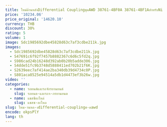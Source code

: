 ```yaml
---
title: ใหม่ด้านหลังDifferential CouplingชุดAWD 38761-4BF0A 38761-4BF1AสําหรับNissan Rogue 2014-2020 QASHQA RSPORTรถอุปกรณ์เสริม
price: '10234.06'
price_original: '14620.10'
currency: THB
discount: 30%
rating: 5
volume: 1
image: Sdc1985692dbe45828d63c7af3cdbe211k.jpg
images:
  - Sdc1985692dbe45828d63c7af3cdbe211k.jpg
  - S47691c6f92f7457b8882367c6d6c5fd2q.jpg
  - S986cad24b16248d392ab0b20b5adde306.jpg
  - S4dde51fc9b3748d5888411ed702b21f6K.jpg
  - S2639eec7af414ae2ba340db39d4734c0P.jpg
  - S801aca8525e94514a5db1d4473ef3b26w.jpg
video: ''
categories:
  - name: รถยนต์และรถจักรยานยนต์
    slug: รถยนต-และรถจ-กรยานยนต
  - name: แชสซีอะไหล่
    slug: แชสซ-อะไหล
slug: ใหม-านหล-งdifferential-couplingช-ดawd
encode: okpsPlY
lang: th
---
```

  